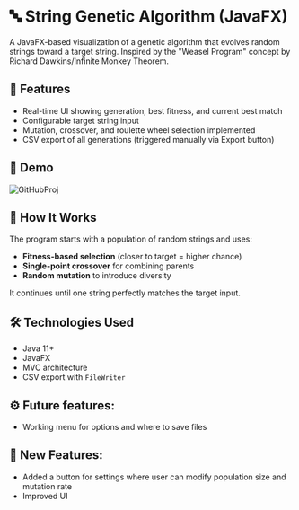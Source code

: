 # 🔤 String Genetic Algorithm (JavaFX)

A JavaFX-based visualization of a genetic algorithm that evolves random strings toward a target string. Inspired by the "Weasel Program" concept by Richard Dawkins/Infinite Monkey Theorem.

## 🚀 Features

- Real-time UI showing generation, best fitness, and current best match
- Configurable target string input
- Mutation, crossover, and roulette wheel selection implemented
- CSV export of all generations (triggered manually via Export button)

## 🎥 Demo

![GitHubProj](https://github.com/user-attachments/assets/94639a08-7f16-4eaf-8535-39d8b82a65cb)


## 🧠 How It Works

The program starts with a population of random strings and uses:
- **Fitness-based selection** (closer to target = higher chance)
- **Single-point crossover** for combining parents
- **Random mutation** to introduce diversity

It continues until one string perfectly matches the target input.

## 🛠️ Technologies Used

- Java 11+
- JavaFX
- MVC architecture
- CSV export with `FileWriter`

## ⚙️ Future features:

- Working menu for options and where to save files

## 💎 New Features:

- Added a button for settings where user can modify population size and mutation rate
- Improved UI